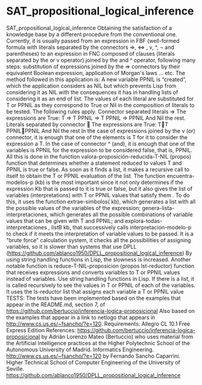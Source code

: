 # SAT_propositional_logical_inference
SAT_propositional_logical_inference Obtaining the satisfaction of a knowledge base by a different procedure from the conventional one. Currently, it is usually passed from an expression in FBF (well-formed formula with literals separated by the connectors =>, &lt;=> ,  v, ^, ¬ and parentheses) to an expression in FNC composed of clauses (literals separated by the or v operator) joined by the and ^ operator, following many steps: substitution of expressions joined by the => connectors by their equivalent  Boolean expression,  application of Morgan's laws ... etc. The method followed in  this application is: A new variable PPNIL is “created”, which the application considers as NIL but which prevents Lisp from considering it as NIL with the consequences it has in handling lists of considering it as an end of list. The values of each literal are substituted for T or PPNIL  as they correspond to True or Nil in the composition of literals to be tested. The following rules apply. Connector separated literals => The  expressions are True: T => T PPNIL => T PPNIL => PPNIL And Nil the rest. Literals separated by connector  The expressions are True: TT PPNILPPNIL And Nil the rest In the case of expressions joined by the v (or) connector, it is enough that one of the elements is T for it to consider the expression a T. In the case of connector ^ (and), it is enough that one of the variables is PPNIL for the expression to be considered false, that is, PPNIL. All this is done in the function valora-proposición-reducida-T-NIL (propos) function that determines whether a statement reduced to values T and PPNIL is true or false. As soon as it finds a list, it makes a recursive call to itself to obtain the T or PPNIL evaluation of the list. The function encuentra-modelos-p (kb) is the most important since it not only determines if the expression Kb that is passed to it is true or false, but it also gives the list of variables (interpretations) with T or PPNIL values that satisfy them . To do this, it uses the function extrae-simbolos( kb), which generates a list with all the possible values of the variables of the expression; genera-lista-interpretaciones, which generates all the possible combinations of variable values that can be given with T and PPNIL; and explora-todas-interpretaciones , listB kb, that successively calls interpretacion-modelo-p to check if it meets the interpretation of variable values to be passed. It is a "brute force" calculation system, it checks all the possibilities of assigning variables, so it is slower than systems that use DPLL (https://github.com/ablanco1950/DPLL_propositional_logical_inference) By using string handling functions in Lisp, the slowness is increased. Another notable function is reduce-T-NIL-proposicion (propos lst-reductor) function that receives expressions and converts variables to T or PPNIL values instead of variables. Use string handling functions in Lisp. If there is a list, it is called recursively to see the values in T or PPNIL of each of the variables. It uses the ls-reductor list that assigns each variable a T or PPNIL value TESTS: The tests have been implemented based on the examples that appear in the README.md, section 7, of https://github.com/bertuccio/inferencia-logica-proposicional Also based on the examples that appear in a link to netlogo that appears in http://www.cs.us.es/~fsancho/?e=120. Requirements: Allegro CL 10.1 Free Express Edition References:  https://github.com/bertuccio/inferencia-logica-proposicional by Adrián Lorenzo Mateo (Bertuccio) who uses material from the Artificial Intelligence practices at the Higher Polytechnic School of the Autonomous University of Madrid. Informatics Engineering. http://www.cs.us.es/~fsancho/?e=120 by Fernando Sancho Caparrini. Higher Technical School of Computer Engineering of the University of Seville. https://github.com/ablanco1950/DPLL_propositional_logical_inference
